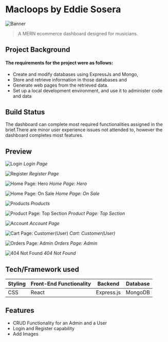 # Macloops by Eddie Sosera

![Banner](https://github.com/eddiesosera/dv200-term3-mern-app/blob/main/client/src/img/macloops_header1.jpg)

> A MERN ecommerce dashboard designed for musicians.

## Project Background

#### The requirements for the project were as follows:

- Create and modify databases using ExpressJs and Mongo,
- Store and retrieve information in those databases and
- Generate web pages from the retrieved data.
- Set up a local development environment, and use it to administer code and data

## Build Status

The dashboard can complete most required functionalities assigned in the brief.There are minor user experience issues not attended to, however the dashboard completes most features.

## Preview

![Login](https://github.com/eddiesosera/dv200-term3-mern-app/blob/main/client/src/img/screenshot/login.png)
_Login Page_

![Register](https://github.com/eddiesosera/dv200-term3-mern-app/blob/main/client/src/img/screenshot/register.png)
_Register Page_

![Home Page: Hero](https://github.com/eddiesosera/dv200-term3-mern-app/blob/main/client/src/img/screenshot/homehero.png)
_Home Page: Hero_

![Home Page: On Sale](https://github.com/eddiesosera/dv200-term3-mern-app/blob/main/client/src/img/screenshot/home_sale.png)
_Home Page: On Sale_

![Products](https://github.com/eddiesosera/dv200-term3-mern-app/blob/main/client/src/img/screenshot/products.png)
_Products_

![Product Page: Top Section](https://github.com/eddiesosera/dv200-term3-mern-app/blob/main/client/src/img/screenshot/product_page_top.png)
_Product Page: Top Section_

![Account](https://github.com/eddiesosera/dv200-term3-mern-app/blob/main/client/src/img/screenshot/account.png)
_Account Page_

![Cart Page: Customer(User)](https://github.com/eddiesosera/dv200-term3-mern-app/blob/main/client/src/img/screenshot/cart.png)
_Cart: Customer(User)_

![Orders Page: Admin](https://github.com/eddiesosera/dv200-term3-mern-app/blob/main/client/src/img/screenshot/orders.png)
_Orders Page: Admin_

![404 Not Found](https://github.com/eddiesosera/dv200-term3-mern-app/blob/main/client/src/img/screenshot/pageNotFound.png)
_404 Not Found_

## Tech/Framework used

| Styling | Front-End Functionality | Backend    | Database |
| ------- | :---------------------- | ---------- | :------: |
| CSS     | React                   | Express.js | MongoDB  |

## Features

- CRUD Functionality for an Admin and a User
- Login and Register capability
- Add Images

